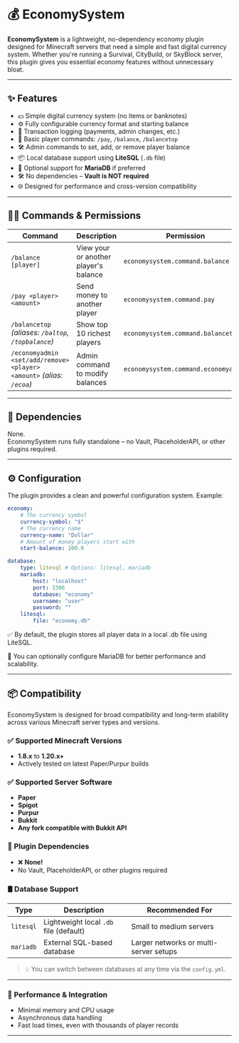 # 💰 EconomySystem

**EconomySystem** is a lightweight, no-dependency economy plugin designed for Minecraft servers that need a simple and fast digital currency system. Whether you're running a Survival, CityBuild, or SkyBlock server, this plugin gives you essential economy features without unnecessary bloat.

---

## ✨ Features

- 💵 Simple digital currency system (no items or banknotes)
- ⚙️ Fully configurable currency format and starting balance
- 🧾 Transaction logging (payments, admin changes, etc.)
- 💬 Basic player commands: `/pay`, `/balance`, `/balancetop`
- 🛠️ Admin commands to set, add, or remove player balance
- 📦 Local database support using **LiteSQL** (`.db` file)
- 🐬 Optional support for **MariaDB** if preferred
- 🛠 No dependencies – **Vault is NOT required**
- 🌐 Designed for performance and cross-version compatibility

---

## 🧑‍💼 Commands & Permissions

| Command | Description | Permission |
|--------|-------------|------------|
| `/balance [player]` | View your or another player's balance | `economysystem.command.balance` |
| `/pay <player> <amount>` | Send money to another player | `economysystem.command.pay` |
| `/balancetop` *(aliases: `/baltop`, `/topbalance`)* | Show top 10 richest players | `economysystem.command.balancetop` |
| `/economyadmin <set/add/remove> <player> <amount>` *(alias: `/ecoa`)* | Admin command to modify balances | `economysystem.command.economyadmin` |

---

## 🧩 Dependencies

None.  
EconomySystem runs fully standalone – no Vault, PlaceholderAPI, or other plugins required.

---

## ⚙️ Configuration

The plugin provides a clean and powerful configuration system. Example:

```yaml
economy:
    # The currency symbol
    currency-symbol: "$"
    # The currency name
    currency-name: "Dollar"
    # Amount of money players start with
    start-balance: 100.0

database:
    type: litesql # Options: litesql, mariadb
    mariadb:
        host: "localhost"
        port: 3306
        database: "economy"
        username: "user"
        password: ""
    litesql:
        file: "economy.db"
```

✅ By default, the plugin stores all player data in a local .db file using LiteSQL.

🔁 You can optionally configure MariaDB for better performance and scalability.

---

## 📦 Compatibility

EconomySystem is designed for broad compatibility and long-term stability across various Minecraft server types and versions.

### ✅ Supported Minecraft Versions
- **1.8.x** to **1.20.x+**
- Actively tested on latest Paper/Purpur builds

### ✅ Supported Server Software
- **Paper**
- **Spigot**
- **Purpur**
- **Bukkit**
- **Any fork compatible with Bukkit API**

### 🧩 Plugin Dependencies
- ❌ **None!**
- No Vault, PlaceholderAPI, or other plugins required

### 🛢️ Database Support
| Type     | Description                           | Recommended For                   |
|----------|---------------------------------------|------------------------------------|
| `litesql` | Lightweight local `.db` file (default) | Small to medium servers            |
| `mariadb` | External SQL-based database           | Larger networks or multi-server setups |

> 💡 You can switch between databases at any time via the `config.yml`.

---

### 🧪 Performance & Integration
- Minimal memory and CPU usage
- Asynchronous data handling
- Fast load times, even with thousands of player records

---
